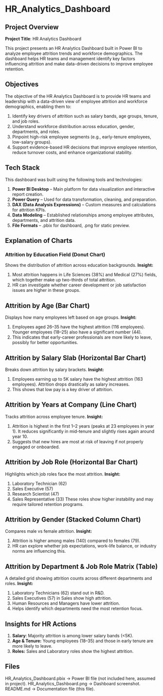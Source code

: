 # HR_Analytics_Dashboard

## Project Overview

**Project Title**: HR Analytics Dashboard

This project presents an HR Analytics Dashboard built in Power BI to analyze employee attrition trends and workforce demographics. The dashboard helps HR teams and management identify key factors influencing attrition and make data-driven decisions to improve employee retention.

## Objectives

The objective of the HR Analytics Dashboard is to provide HR teams and leadership with a data-driven view of employee attrition and workforce demographics, enabling them to:

1. Identify key drivers of attrition such as salary bands, age groups, tenure, and job roles.
2. Understand workforce distribution across education, gender, departments, and roles.
3. Pinpoint high-risk employee segments (e.g., early-tenure employees, low-salary groups).
4. Support evidence-based HR decisions that improve employee retention, reduce turnover costs, and enhance organizational stability.

## Tech Stack

This dashboard was built using the following tools and technologies:

1. **Power BI Desktop** – Main platform for data visualization and interactive report creation.
2. **Power Query** – Used for data transformation, cleaning, and preparation.
3. **DAX (Data Analysis Expressions)** – Custom measures and calculations for attrition KPIs.
4. **Data Modeling** – Established relationships among employee attributes, departments, and attrition data.
5. **File Formats** – .pbix for dashboard, .png for static preview.

## Explanation of Charts

### Attrition by Education Field (Donut Chart)

Shows the distribution of attrition across education backgrounds.
**Insight:**
1. Most attrition happens in Life Sciences (38%) and Medical (27%) fields, which together make up two-thirds of total attrition.
2. HR can investigate whether career development or job satisfaction issues are higher in these groups.

## Attrition by Age (Bar Chart)

Displays how many employees left based on age groups.
**Insight:**
1. Employees aged 26–35 have the highest attrition (116 employees). Younger employees (18–25) also have a significant number (44).
2. This indicates that early-career professionals are more likely to leave, possibly for better opportunities.

## Attrition by Salary Slab (Horizontal Bar Chart)

Breaks down attrition by salary brackets.
**Insight:**
1. Employees earning up to 5K salary have the highest attrition (163 employees). Attrition drops drastically as salary increases.
2. This shows that low pay is a key driver of attrition.

## Attrition by Years at Company (Line Chart)

Tracks attrition across employee tenure.
**Insight:** 
1. Attrition is highest in the first 1–2 years (peaks at 23 employees in year 1). It reduces significantly in mid-tenure and slightly rises again around year 10.
2. Suggests that new hires are most at risk of leaving if not properly engaged or onboarded.

## Attrition by Job Role (Horizontal Bar Chart)

Highlights which job roles face the most attrition.
**Insight:**
1. Laboratory Technician (62)
2. Sales Executive (57)
3. Research Scientist (47)
4. Sales Representative (33)
These roles show higher instability and may require tailored retention programs.

## Attrition by Gender (Stacked Column Chart)

Compares male vs female attrition.
**Insight:**
1. Attrition is higher among males (140) compared to females (79).
2. HR can explore whether job expectations, work-life balance, or industry norms are influencing this.

## Attrition by Department & Job Role Matrix (Table)

A detailed grid showing attrition counts across different departments and roles.
**Insight:**
1. Laboratory Technicians (62) stand out in R&D.
2. Sales Executives (57) in Sales show high attrition.
3. Human Resources and Managers have lower attrition.
4. Helps identify which departments need the most retention focus.

## Insights for HR Actions

1. **Salary**: Majority attrition is among lower salary bands (<5K).
2. **Age & Tenure:** Young employees (18–35) and those in early tenure are more likely to leave.
3. **Roles:** Sales and Laboratory roles show the highest attrition.

## Files

HR_Analytics_Dashboard.pbix → Power BI file (not included here, assumed in project).
HR_Analytics_Dashboard.png → Dashboard screenshot.
README.md → Documentation file (this file).    
